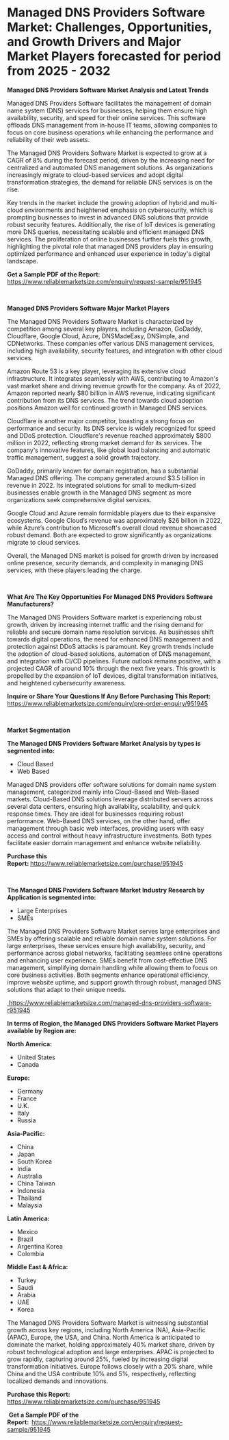 <p><h1>Managed DNS Providers Software Market: Challenges, Opportunities, and Growth Drivers and Major Market Players forecasted for period from 2025 - 2032</h1></p><p><strong>Managed DNS Providers Software Market Analysis and Latest Trends</strong></p>
<p><p>Managed DNS Providers Software facilitates the management of domain name system (DNS) services for businesses, helping them ensure high availability, security, and speed for their online services. This software offloads DNS management from in-house IT teams, allowing companies to focus on core business operations while enhancing the performance and reliability of their web assets.</p><p>The Managed DNS Providers Software Market is expected to grow at a CAGR of 8% during the forecast period, driven by the increasing need for centralized and automated DNS management solutions. As organizations increasingly migrate to cloud-based services and adopt digital transformation strategies, the demand for reliable DNS services is on the rise. </p><p>Key trends in the market include the growing adoption of hybrid and multi-cloud environments and heightened emphasis on cybersecurity, which is prompting businesses to invest in advanced DNS solutions that provide robust security features. Additionally, the rise of IoT devices is generating more DNS queries, necessitating scalable and efficient managed DNS services. The proliferation of online businesses further fuels this growth, highlighting the pivotal role that managed DNS providers play in ensuring optimized performance and enhanced user experience in today's digital landscape.</p></p>
<p><strong>Get a Sample PDF of the Report:&nbsp;</strong> <a href="https://www.reliablemarketsize.com/enquiry/request-sample/951945?utm_campaign=2444&utm_medium=2&utm_source=Github&utm_content=ia&utm_term=17042025&utm_id=managed-dns-providers-software">https://www.reliablemarketsize.com/enquiry/request-sample/951945</a></p>
<p>&nbsp;</p>
<p><strong>Managed DNS Providers Software Major Market Players</strong></p>
<p><p>The Managed DNS Providers Software Market is characterized by competition among several key players, including Amazon, GoDaddy, Cloudflare, Google Cloud, Azure, DNSMadeEasy, DNSimple, and CDNetworks. These companies offer various DNS management services, including high availability, security features, and integration with other cloud services.</p><p>Amazon Route 53 is a key player, leveraging its extensive cloud infrastructure. It integrates seamlessly with AWS, contributing to Amazon's vast market share and driving revenue growth for the company. As of 2022, Amazon reported nearly $80 billion in AWS revenue, indicating significant contribution from its DNS services. The trend towards cloud adoption positions Amazon well for continued growth in Managed DNS services.</p><p>Cloudflare is another major competitor, boasting a strong focus on performance and security. Its DNS service is widely recognized for speed and DDoS protection. Cloudflare's revenue reached approximately $800 million in 2022, reflecting strong market demand for its services. The company's innovative features, like global load balancing and automatic traffic management, suggest a solid growth trajectory.</p><p>GoDaddy, primarily known for domain registration, has a substantial Managed DNS offering. The company generated around $3.5 billion in revenue in 2022. Its integrated solutions for small to medium-sized businesses enable growth in the Managed DNS segment as more organizations seek comprehensive digital services.</p><p>Google Cloud and Azure remain formidable players due to their expansive ecosystems. Google Cloud’s revenue was approximately $26 billion in 2022, while Azure’s contribution to Microsoft's overall cloud revenue showcased robust demand. Both are expected to grow significantly as organizations migrate to cloud services.</p><p>Overall, the Managed DNS market is poised for growth driven by increased online presence, security demands, and complexity in managing DNS services, with these players leading the charge.</p></p>
<p>&nbsp;</p>
<p><strong>What Are The Key Opportunities For Managed DNS Providers Software Manufacturers?</strong></p>
<p><p>The Managed DNS Providers Software market is experiencing robust growth, driven by increasing internet traffic and the rising demand for reliable and secure domain name resolution services. As businesses shift towards digital operations, the need for enhanced DNS management and protection against DDoS attacks is paramount. Key growth trends include the adoption of cloud-based solutions, automation of DNS management, and integration with CI/CD pipelines. Future outlook remains positive, with a projected CAGR of around 10% through the next five years. This growth is propelled by the expansion of IoT devices, digital transformation initiatives, and heightened cybersecurity awareness.</p></p>
<p><strong>Inquire or Share Your Questions If Any Before Purchasing This Report:</strong> <a href="https://www.reliablemarketsize.com/enquiry/pre-order-enquiry/951945?utm_campaign=2444&utm_medium=2&utm_source=Github&utm_content=ia&utm_term=17042025&utm_id=managed-dns-providers-software">https://www.reliablemarketsize.com/enquiry/pre-order-enquiry/951945</a></p>
<p>&nbsp;</p>
<p><strong>Market Segmentation</strong></p>
<p><strong>The Managed DNS Providers Software Market Analysis by types is segmented into:</strong></p>
<p><ul><li>Cloud Based</li><li>Web Based</li></ul></p>
<p><p>Managed DNS providers offer software solutions for domain name system management, categorized mainly into Cloud-Based and Web-Based markets. Cloud-Based DNS solutions leverage distributed servers across several data centers, ensuring high availability, scalability, and quick response times. They are ideal for businesses requiring robust performance. Web-Based DNS services, on the other hand, offer management through basic web interfaces, providing users with easy access and control without heavy infrastructure investments. Both types facilitate easier domain management and enhance website reliability.</p></p>
<p><strong>Purchase this Report:&nbsp;</strong><a href="https://www.reliablemarketsize.com/purchase/951945?utm_campaign=2444&utm_medium=2&utm_source=Github&utm_content=ia&utm_term=17042025&utm_id=managed-dns-providers-software">https://www.reliablemarketsize.com/purchase/951945</a></p>
<p>&nbsp;</p>
<p><strong>The Managed DNS Providers Software Market Industry Research by Application is segmented into:</strong></p>
<p><ul><li>Large Enterprises</li><li>SMEs</li></ul></p>
<p><p>The Managed DNS Providers Software Market serves large enterprises and SMEs by offering scalable and reliable domain name system solutions. For large enterprises, these services ensure high availability, security, and performance across global networks, facilitating seamless online operations and enhancing user experience. SMEs benefit from cost-effective DNS management, simplifying domain handling while allowing them to focus on core business activities. Both segments enhance operational efficiency, improve website uptime, and support growth through robust, managed DNS solutions that adapt to their unique needs.</p></p>
<p><a href="https://www.reliablemarketsize.com/managed-dns-providers-software-r951945?utm_campaign=2444&utm_medium=2&utm_source=Github&utm_content=ia&utm_term=17042025&utm_id=managed-dns-providers-software">&nbsp;https://www.reliablemarketsize.com/managed-dns-providers-software-r951945</a></p>
<p><strong>In terms of Region, the Managed DNS Providers Software Market Players available by Region are:</strong></p>
<p>
    <p> <strong> North America: </strong>
        <ul>
            <li>United States</li>
            <li>Canada</li>
        </ul>
        </p> 
    <p> <strong> Europe: </strong>
        <ul>
            <li>Germany</li>
            <li>France</li>
            <li>U.K.</li>
            <li>Italy</li>
            <li>Russia</li>
        </ul>
        </p> 
    <p> <strong> Asia-Pacific: </strong>
        <ul>
            <li>China</li>
            <li>Japan</li>
            <li>South Korea</li>
            <li>India</li>
            <li>Australia</li>
            <li>China Taiwan</li>
            <li>Indonesia</li>
            <li>Thailand</li>
            <li>Malaysia</li>
        </ul>
        </p> 
    <p> <strong> Latin America: </strong>
        <ul>
            <li>Mexico</li>
            <li>Brazil</li>
            <li>Argentina Korea</li>
            <li>Colombia</li>
        </ul>
        </p> 
    <p> <strong> Middle East & Africa: </strong>
        <ul>
            <li>Turkey</li>
            <li>Saudi</li>
            <li>Arabia</li>
            <li>UAE</li>
            <li>Korea</li>
        </ul>
    </p>
    </p>
<p><p>The Managed DNS Providers Software Market is witnessing substantial growth across key regions, including North America (NA), Asia-Pacific (APAC), Europe, the USA, and China. North America is anticipated to dominate the market, holding approximately 40% market share, driven by robust technological adoption and large enterprises. APAC is projected to grow rapidly, capturing around 25%, fueled by increasing digital transformation initiatives. Europe follows closely with a 20% share, while China and the USA contribute 10% and 5%, respectively, reflecting localized demands and innovations.</p></p>
<p><strong>Purchase this Report: </strong><a href="https://www.reliablemarketsize.com/purchase/951945?utm_campaign=2444&utm_medium=2&utm_source=Github&utm_content=ia&utm_term=17042025&utm_id=managed-dns-providers-software">https://www.reliablemarketsize.com/purchase/951945</a></p>
<p>&nbsp;<strong>Get a Sample PDF of the Report:&nbsp;&nbsp;</strong><a href="https://www.reliablemarketsize.com/enquiry/request-sample/951945?utm_campaign=2444&utm_medium=2&utm_source=Github&utm_content=ia&utm_term=17042025&utm_id=managed-dns-providers-software">https://www.reliablemarketsize.com/enquiry/request-sample/951945</a></p>
<p><strong></strong></p>
<p><p></p><p></p><p></p></p>